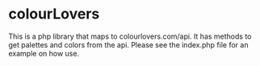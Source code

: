 # colourLovers

This is a php library that maps to colourlovers.com/api. It has methods to get palettes and colors from the api. Please see the index.php file for an example on how use.
